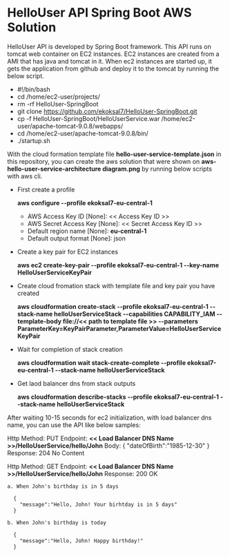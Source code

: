 # HelloUser API Spring Boot AWS Solution

HelloUser API is developed by Spring Boot framework. This API runs on tomcat web container on EC2 instances. EC2 instances are created from a AMI that has java and tomcat in it. When ec2 instances are started up, it gets the application from github and deploy it to the tomcat by running the below script.

- #!/bin/bash
- cd /home/ec2-user/projects/ 
- rm -rf HelloUser-SpringBoot 
- git clone https://github.com/ekoksal7/HelloUser-SpringBoot.git 
- cp -f HelloUser-SpringBoot/HelloUserService.war /home/ec2-user/apache-tomcat-9.0.8/webapps/ 
- cd /home/ec2-user/apache-tomcat-9.0.8/bin/ 
- ./startup.sh

With the cloud formation template file  **hello-user-service-template.json** in this repository, you can create the aws solution that were shown on **aws-hello-user-service-architecture diagram.png** by running below scripts with aws cli.

- First create a profile
  
    **aws configure --profile ekoksal7-eu-central-1**

    - AWS Access Key ID [None]: << Access Key ID >>
    - AWS Secret Access Key [None]: << Secret Access Key ID >>
    - Default region name [None]: **eu-central-1**
    - Default output format [None]: json
  
 - Create a key pair for EC2 instances
 
    **aws ec2 create-key-pair --profile ekoksal7-eu-central-1 --key-name HelloUserServiceKeyPair**
    
 - Create cloud fromation stack with template file and key pair you have created
 
    **aws cloudformation create-stack --profile ekoksal7-eu-central-1 --stack-name helloUserServiceStack --capabilities CAPABILITY_IAM --template-body file://<< path to template file >> --parameters ParameterKey=KeyPairParameter,ParameterValue=HelloUserServiceKeyPair**
  
  - Wait for completion of stack creation
  
    **aws cloudformation wait stack-create-complete --profile ekoksal7-eu-central-1  --stack-name helloUserServiceStack**
    
  - Get laod balancer dns from stack outputs
    
    **aws cloudformation describe-stacks --profile ekoksal7-eu-central-1 --stack-name helloUserServiceStack**
 
 After waiting 10-15 seconds for ec2 initialization, with load balancer dns name, you can use the API like below samples:
 
 Http Method: PUT 
 Endpoint: **<< Load Balancer DNS Name >>/HelloUserService/hello/John**
 Body:
      {
        "dateOfBirth":"1985-12-30"
      }
 Response: 204 No Content
  
  
  
 Http Method: GET 
 Endpoint: **<< Load Balancer DNS Name >>/HelloUserService/hello/John**
 Response: 200 OK
 
    a. When John's birthday is in 5 days
      
      {
        "message":"Hello, John! Your birhtday is in 5 days"
      }
    
    b. When John's birthday is today
    
      {
        "message":"Hello, John! Happy birthday!"
      }
      
  
  
  
